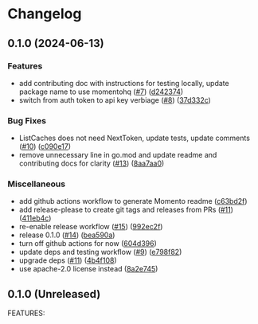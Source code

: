 # Changelog

## 0.1.0 (2024-06-13)


### Features

* add contributing doc with instructions for testing locally, update package name to use momentohq ([#7](https://github.com/momentohq/terraform-provider-momento/issues/7)) ([d242374](https://github.com/momentohq/terraform-provider-momento/commit/d242374938930fd4ef063345816014cdb559242e))
* switch from auth token to api key verbiage ([#8](https://github.com/momentohq/terraform-provider-momento/issues/8)) ([37d332c](https://github.com/momentohq/terraform-provider-momento/commit/37d332c84dae993060e126e12ffe834d370389b3))


### Bug Fixes

* ListCaches does not need NextToken, update tests, update comments ([#10](https://github.com/momentohq/terraform-provider-momento/issues/10)) ([c090e17](https://github.com/momentohq/terraform-provider-momento/commit/c090e175c5d8455e14f5379376a606457dd5fd92))
* remove unnecessary line in go.mod and update readme and contributing docs for clarity ([#13](https://github.com/momentohq/terraform-provider-momento/issues/13)) ([8aa7aa0](https://github.com/momentohq/terraform-provider-momento/commit/8aa7aa0636e9f226ce046d40f71bb5fc08216844))


### Miscellaneous

* add github actions workflow to generate Momento readme ([c63bd2f](https://github.com/momentohq/terraform-provider-momento/commit/c63bd2f24f8cf154e5d7d3f3a3a5494ed3922ee9))
* add release-please to create git tags and releases from PRs ([#11](https://github.com/momentohq/terraform-provider-momento/issues/11)) ([411eb4c](https://github.com/momentohq/terraform-provider-momento/commit/411eb4ccdcd3205452df813e5fb611eeaa61db3c))
* re-enable release workflow ([#15](https://github.com/momentohq/terraform-provider-momento/issues/15)) ([992ec2f](https://github.com/momentohq/terraform-provider-momento/commit/992ec2f486beba75eb87d85c264e158d723f51a0))
* release 0.1.0 ([#14](https://github.com/momentohq/terraform-provider-momento/issues/14)) ([bea590a](https://github.com/momentohq/terraform-provider-momento/commit/bea590aab3ec630ea9ce89e724f4c07972561831))
* turn off github actions for now ([604d396](https://github.com/momentohq/terraform-provider-momento/commit/604d396cf001a139ee53832c7f3c397f4f2d0c00))
* update deps and testing workflow ([#9](https://github.com/momentohq/terraform-provider-momento/issues/9)) ([e798f82](https://github.com/momentohq/terraform-provider-momento/commit/e798f82b0c79cd40790f16f86ff647834339bdb7))
* upgrade deps ([#11](https://github.com/momentohq/terraform-provider-momento/issues/11)) ([4b4f108](https://github.com/momentohq/terraform-provider-momento/commit/4b4f10851b27dfe0a4b4cc708b9949ba435fc906))
* use apache-2.0 license instead ([8a2e745](https://github.com/momentohq/terraform-provider-momento/commit/8a2e74562d0be0931d98a84e0529ea229590dbc4))

## 0.1.0 (Unreleased)

FEATURES:
